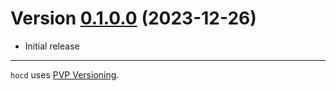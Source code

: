 # Version [0.1.0.0](https://github.com/DistRap/hocd/compare/6a16c2d...0.1.0.0) (2023-12-26)

* Initial release

---

`hocd` uses [PVP Versioning][1].

[1]: https://pvp.haskell.org

